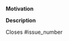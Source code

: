 **Motivation**

<!-- Why does this pull request exist? What are its goals? -->

**Description**

<!-- A clear and concise general description of the changes this PR introduces -->

<!-- Link to issues: Resolves #111, Resolves #222 -->

Closes #issue_number

